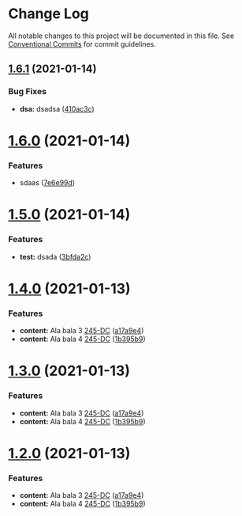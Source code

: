 # Change Log

All notable changes to this project will be documented in this file.
See [Conventional Commits](https://conventionalcommits.org) for commit guidelines.

## [1.6.1](https://github.com/dilyanatanasov177/lerna-test/compare/stack@1.6.0...stack@1.6.1) (2021-01-14)


### Bug Fixes

* **dsa:** dsadsa ([410ac3c](https://github.com/dilyanatanasov177/lerna-test/commit/410ac3c2e56e36617c0ee037929dfaa48a10894b))





# [1.6.0](https://github.com/dilyanatanasov177/lerna-test/compare/stack@1.5.0...stack@1.6.0) (2021-01-14)


### Features

* sdaas ([7e6e99d](https://github.com/dilyanatanasov177/lerna-test/commit/7e6e99d0186d611c78a7b0e97fc3bd5a4401161c))





# [1.5.0](https://github.com/dilyanatanasov177/lerna-test/compare/stack@1.4.0...stack@1.5.0) (2021-01-14)


### Features

* **test:** dsada ([3bfda2c](https://github.com/dilyanatanasov177/lerna-test/commit/3bfda2c7dea5854514e2720a2309d0073b5a3df8))





# [1.4.0](https://github.com/dilyanatanasov177/lerna-test/compare/stack@1.3.0...stack@1.4.0) (2021-01-13)


### Features

* **content:** Ala bala 3 [245-DC](https://github.com/lerna/lerna/issues/387) ([a17a9e4](https://github.com/dilyanatanasov177/lerna-test/commit/a17a9e4b3bc2abee122c2dd4a191280b4c5b262a))
* **content:** Ala bala 4 [245-DC](https://github.com/lerna/lerna/issues/387) ([1b395b9](https://github.com/dilyanatanasov177/lerna-test/commit/1b395b9af6d67201a28315bef8778584859373f1))





# [1.3.0](https://github.com/dilyanatanasov177/lerna-test/compare/stack@1.3.0...stack@1.3.0) (2021-01-13)


### Features

* **content:** Ala bala 3 [245-DC](https://github.com/lerna/lerna/issues/387) ([a17a9e4](https://github.com/dilyanatanasov177/lerna-test/commit/a17a9e4b3bc2abee122c2dd4a191280b4c5b262a))
* **content:** Ala bala 4 [245-DC](https://github.com/lerna/lerna/issues/387) ([1b395b9](https://github.com/dilyanatanasov177/lerna-test/commit/1b395b9af6d67201a28315bef8778584859373f1))





# [1.2.0](https://github.com/dilyanatanasov177/lerna-test/compare/stack@1.3.0...stack@1.2.0) (2021-01-13)


### Features

* **content:** Ala bala 3 [245-DC](https://github.com/lerna/lerna/issues/387) ([a17a9e4](https://github.com/dilyanatanasov177/lerna-test/commit/a17a9e4b3bc2abee122c2dd4a191280b4c5b262a))
* **content:** Ala bala 4 [245-DC](https://github.com/lerna/lerna/issues/387) ([1b395b9](https://github.com/dilyanatanasov177/lerna-test/commit/1b395b9af6d67201a28315bef8778584859373f1))
